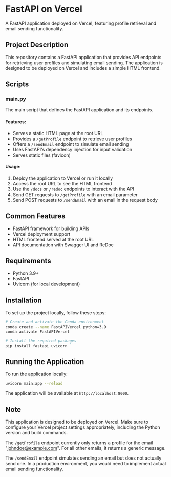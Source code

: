 # FastAPI on Vercel

A FastAPI application deployed on Vercel, featuring profile retrieval and email sending functionality.

## Project Description

This repository contains a FastAPI application that provides API endpoints for retrieving user profiles and simulating email sending. The application is designed to be deployed on Vercel and includes a simple HTML frontend.

## Scripts

### main.py

The main script that defines the FastAPI application and its endpoints.

#### Features:

- Serves a static HTML page at the root URL
- Provides a `/getProfile` endpoint to retrieve user profiles
- Offers a `/sendEmail` endpoint to simulate email sending
- Uses FastAPI's dependency injection for input validation
- Serves static files (favicon)

#### Usage:

1. Deploy the application to Vercel or run it locally
2. Access the root URL to see the HTML frontend
3. Use the `/docs` or `/redoc` endpoints to interact with the API
4. Send GET requests to `/getProfile` with an email parameter
5. Send POST requests to `/sendEmail` with an email in the request body

## Common Features

- FastAPI framework for building APIs
- Vercel deployment support
- HTML frontend served at the root URL
- API documentation with Swagger UI and ReDoc

## Requirements

- Python 3.9+
- FastAPI
- Uvicorn (for local development)

## Installation

To set up the project locally, follow these steps:

```bash
# Create and activate the Conda environment
conda create --name FastAPIVercel python=3.9
conda activate FastAPIVercel

# Install the required packages
pip install fastapi uvicorn
```

## Running the Application

To run the application locally:

```bash
uvicorn main:app --reload
```

The application will be available at `http://localhost:8000`.

## Note

This application is designed to be deployed on Vercel. Make sure to configure your Vercel project settings appropriately, including the Python version and build commands.

The `/getProfile` endpoint currently only returns a profile for the email "johndoe@example.com". For all other emails, it returns a generic message.

The `/sendEmail` endpoint simulates sending an email but does not actually send one. In a production environment, you would need to implement actual email sending functionality.
